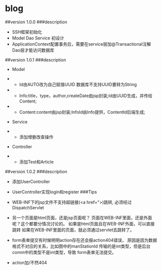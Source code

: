 # blog

##version 1.0.0
###description
* SSH框架初始化
* Model Dao Service 初设计
* ApplicationContext配置事务后，需要在service层加@Transactional注解
  Dao层才能访问数据库


##version 1.0.1
###description

* Model 
* * Id由AUTO改为自己赋值UUID 数据库不支持UUID要转为String
* * Info:title，type，author,createDate由jsp封装;Id由UUID生成，并传给Content;
* * Content:content由jsp封装;InfoId由Info提供，ContentId后端生成;


* Service 
* * 添加增删改查操作


* Controller 
* * 添加Test和Article



##version 1.0.2
###description
* 添加UserController
* UserController实现login和register
###Tips
* WEB-INF下的jsp文件不支持超链接(<a href=">)跳转,
  必须经过DispatchServlet
* 另一个页面是html页面，还是jsp页面呢？
  页面在WEB-INF里面，还是外面呢？这个都要分情况讨论的。
  如果是html页面且在WEB-INF外面，可以直接跳转
  如果在WEB-INF里面的页面，就必须通过servlet去跳转了。

* form表单提交有时候明明action存在还会报action404错误，
  原因是因为数据格式不对应的关系，比如图中的manStationId
  传输的是int类型，但是后台comm中的类型不是int类型，导致
  form表单无法提交。
* <form action="userController/login" method="post">
  <form action="/userController/login" method="post">
  action加/不然404

